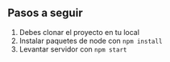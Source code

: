 ## Pasos a seguir

1) Debes clonar el proyecto en tu local
2) Instalar paquetes de node con `npm install`
3) Levantar servidor con `npm start`
